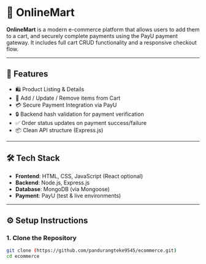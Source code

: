 # 🛒 OnlineMart

**OnlineMart** is a modern e-commerce platform that allows users to add them to a cart, and securely complete payments using the PayU payment gateway. It includes full cart CRUD functionality and a responsive checkout flow.

---

## 🚀 Features

- 🛍️ Product Listing & Details
- 🛒 Add / Update / Remove items from Cart
- 💳 Secure Payment Integration via PayU
- 🔒 Backend hash validation for payment verification
- ✅ Order status updates on payment success/failure
- 📦 Clean API structure (Express.js)

---

## 🛠️ Tech Stack

- **Frontend**: HTML, CSS, JavaScript (React optional)
- **Backend**: Node.js, Express.js
- **Database**: MongoDB (via Mongoose)
- **Payment**: PayU (test & live environments)

---

## ⚙️ Setup Instructions

### 1. Clone the Repository

```bash
git clone (https://github.com/pandurangteke9545/ecommerce.git)
cd ecommerce
